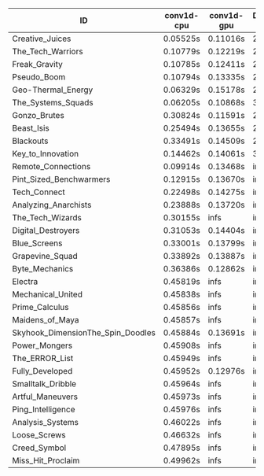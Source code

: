 |ID|conv1d-cpu|conv1d-gpu|DWSPConv2D-gpu|gemm-gpu|avg|
|-|-|-|-|-|-|
|Creative_Juices|0.05525s|0.11016s|2.79026s|1.69472s|1.16259s|
|The_Tech_Warriors|0.10779s|0.12219s|2.84398s|1.74399s|1.20449s|
|Freak_Gravity|0.10785s|0.12411s|2.86958s|1.75658s|1.21453s|
|Pseudo_Boom|0.10794s|0.13335s|2.87094s|1.75115s|1.21585s|
|Geo-Thermal_Energy|0.06329s|0.15178s|2.83228s|1.93883s|1.24654s|
|The_Systems_Squads|0.06205s|0.10868s|3.03216s|1.78529s|1.24705s|
|Gonzo_Brutes|0.30824s|0.11591s|2.95773s|1.78441s|1.29157s|
|Beast_Isis|0.25494s|0.13655s|2.85242s|1.93004s|1.29349s|
|Blackouts|0.33491s|0.14509s|2.85421s|1.91246s|1.31167s|
|Key_to_Innovation|0.14462s|0.14061s|3.05264s|2.09926s|1.35928s|
|Remote_Connections|0.09914s|0.13468s|infs|4.43506s|infs|
|Pint_Sized_Benchwarmers|0.12915s|0.13670s|infs|1.78114s|infs|
|Tech_Connect|0.22498s|0.14275s|infs|1.90840s|infs|
|Analyzing_Anarchists|0.23888s|0.13720s|infs|2.52296s|infs|
|The_Tech_Wizards|0.30155s|infs|infs|4.48983s|infs|
|Digital_Destroyers|0.31053s|0.14404s|infs|1.99269s|infs|
|Blue_Screens|0.33001s|0.13799s|infs|2.57806s|infs|
|Grapevine_Squad|0.33892s|0.13887s|infs|2.47254s|infs|
|Byte_Mechanics|0.36386s|0.12862s|infs|4.43111s|infs|
|Electra|0.45819s|infs|infs|4.44167s|infs|
|Mechanical_United|0.45838s|infs|infs|4.44715s|infs|
|Prime_Calculus|0.45856s|infs|infs|4.60419s|infs|
|Maidens_of_Maya|0.45857s|infs|infs|4.44245s|infs|
|Skyhook_DimensionThe_Spin_Doodles|0.45884s|0.13691s|infs|infs|infs|
|Power_Mongers|0.45908s|infs|infs|4.45053s|infs|
|The_ERROR_List|0.45949s|infs|infs|4.47136s|infs|
|Fully_Developed|0.45952s|0.12976s|infs|4.47039s|infs|
|Smalltalk_Dribble|0.45964s|infs|infs|4.41987s|infs|
|Artful_Maneuvers|0.45973s|infs|infs|4.42873s|infs|
|Ping_Intelligence|0.45976s|infs|infs|4.47943s|infs|
|Analysis_Systems|0.46022s|infs|infs|4.45199s|infs|
|Loose_Screws|0.46632s|infs|infs|4.45248s|infs|
|Creed_Symbol|0.47895s|infs|infs|4.46274s|infs|
|Miss_Hit_Proclaim|0.49962s|infs|infs|4.48050s|infs|
